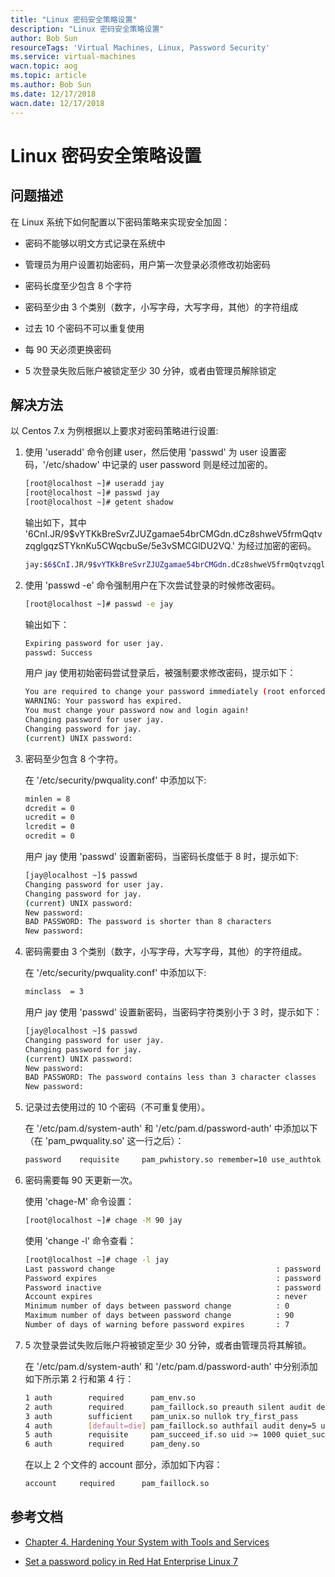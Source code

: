 ```yaml
---
title: "Linux 密码安全策略设置"
description: "Linux 密码安全策略设置"
author: Bob Sun
resourceTags: 'Virtual Machines, Linux, Password Security'
ms.service: virtual-machines
wacn.topic: aog
ms.topic: article
ms.author: Bob Sun
ms.date: 12/17/2018
wacn.date: 12/17/2018
---
```


# Linux 密码安全策略设置

## 问题描述

在 Linux 系统下如何配置以下密码策略来实现安全加固：

* 密码不能够以明文方式记录在系统中

* 管理员为用户设置初始密码，用户第一次登录必须修改初始密码

* 密码长度至少包含 8 个字符

* 密码至少由 3 个类别（数字，小写字母，大写字母，其他）的字符组成

* 过去 10 个密码不可以重复使用

* 每 90 天必须更换密码

* 5 次登录失败后账户被锁定至少 30 分钟，或者由管理员解除锁定

## 解决方法

以 Centos 7.x 为例根据以上要求对密码策略进行设置:

1. 使用 'useradd' 命令创建 user，然后使用 'passwd' 为 user 设置密码，'/etc/shadow' 中记录的 user password 则是经过加密的。

    ```bash
    [root@localhost ~]# useradd jay
    [root@localhost ~]# passwd jay
    [root@localhost ~]# getent shadow
    ```

    输出如下，其中 '$6$CnI.JR/9$vYTKkBreSvrZJUZgamae54brCMGdn.dCz8shweV5frmQqtvzqglgqzSTYknKu5CWqcbuSe/5e3vSMCGlDU2VQ.' 为经过加密的密码。

    ```bash
    jay:$6$CnI.JR/9$vYTKkBreSvrZJUZgamae54brCMGdn.dCz8shweV5frmQqtvzqglgqzSTYknKu5CWqcbuSe/5e3vSMCGlDU2VQ.:17873:0:99999:7:::
    ```

2. 使用 'passwd -e' 命令强制用户在下次尝试登录的时候修改密码。

    ```bash
    [root@localhost ~]# passwd -e jay
    ```

    输出如下：

    ```bash
    Expiring password for user jay.
    passwd: Success
    ```

    用户 jay 使用初始密码尝试登录后，被强制要求修改密码，提示如下：

    ```bash
    You are required to change your password immediately (root enforced)
    WARNING: Your password has expired.
    You must change your password now and login again!
    Changing password for user jay.
    Changing password for jay.
    (current) UNIX password:
    ```

3. 密码至少包含 8 个字符。

    在 '/etc/security/pwquality.conf' 中添加以下:

    ```bash
    minlen = 8
    dcredit = 0
    ucredit = 0
    lcredit = 0
    ocredit = 0
    ```

    用户 jay 使用 'passwd' 设置新密码，当密码长度低于 8 时，提示如下:

    ```bash
    [jay@localhost ~]$ passwd
    Changing password for user jay.
    Changing password for jay.
    (current) UNIX password:
    New password:
    BAD PASSWORD: The password is shorter than 8 characters
    New password:
    ```

4. 密码需要由 3 个类别（数字，小写字母，大写字母，其他）的字符组成。

    在 '/etc/security/pwquality.conf' 中添加以下:

    ```bash
    minclass  = 3
    ```

    用户 jay 使用 'passwd' 设置新密码，当密码字符类别小于 3 时，提示如下：

    ```bash
    [jay@localhost ~]$ passwd
    Changing password for user jay.
    Changing password for jay.
    (current) UNIX password:
    New password:
    BAD PASSWORD: The password contains less than 3 character classes
    New password:
    ```

5. 记录过去使用过的 10 个密码（不可重复使用）。

    在 '/etc/pam.d/system-auth' 和 '/etc/pam.d/password-auth' 中添加以下（在 'pam_pwquality.so' 这一行之后）：

    ```bash
    password    requisite     pam_pwhistory.so remember=10 use_authtok
    ```

6. 密码需要每 90 天更新一次。

    使用 'chage-M' 命令设置：

    ```bash
    [root@localhost ~]# chage -M 90 jay
    ```

    使用 'change -l' 命令查看：

    ```bash
    [root@localhost ~]# chage -l jay
    Last password change                                    : password must be changed
    Password expires                                        : password must be changed
    Password inactive                                       : password must be changed
    Account expires                                         : never
    Minimum number of days between password change          : 0
    Maximum number of days between password change          : 90
    Number of days of warning before password expires       : 7
    ```

7. 5 次登录尝试失败后账户将被锁定至少 30 分钟，或者由管理员将其解锁。

    在 '/etc/pam.d/system-auth' 和 '/etc/pam.d/password-auth' 中分别添加如下所示第 2 行和第 4 行：

    ```bash
    1 auth        required      pam_env.so
    2 auth        required      pam_faillock.so preauth silent audit deny=5 unlock_time=1800
    3 auth        sufficient    pam_unix.so nullok try_first_pass
    4 auth        [default=die] pam_faillock.so authfail audit deny=5 unlock_time=1800
    5 auth        requisite     pam_succeed_if.so uid >= 1000 quiet_success
    6 auth        required      pam_deny.so
    ```

    在以上 2 个文件的 account 部分，添加如下内容：

    ```bash
    account     required      pam_faillock.so
    ```

## 参考文档

* [Chapter 4. Hardening Your System with Tools and Services](https://access.redhat.com/documentation/en-us/red_hat_enterprise_linux/7/html/security_guide/chap-hardening_your_system_with_tools_and_services)

* [Set a password policy in Red Hat Enterprise Linux 7](https://access.redhat.com/solutions/2808101)